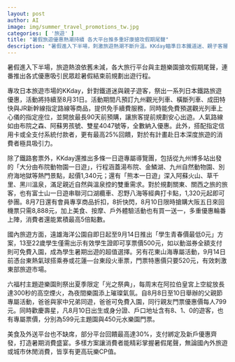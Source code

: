 ```yaml
---
layout: post
author: AI
image: img/summer_travel_promotions_tw.jpg
categories: [ '旅遊' ]
title: "暑假旅遊優惠熱潮持續 各大平台推多重好康搶攻假期尾聲"
description: "暑假進入下半場，刺激旅遊熱潮不斷升溫。KKday瞄準日本鐵道迷、親子客層，推出多條鐵路及一日遊專屬優惠並結合高額信用卡回饋，再加上國內遠雄海洋公園、六福村主題樂園祭出學生價、父親節活動及壽星專屬門票優惠，美食外送平台同步加入促銷洪流，最高回饋達30%。多重方案輪翻上陣，讓消費者無論國內外旅遊或城市消費都能把握暑假尾聲感受高CP值玩樂體驗。"
---
```

暑假進入下半場，旅遊熱浪依舊未減，各大旅行平台與主題樂園搶攻假期尾聲，連番推出各式優惠吸引民眾趁暑假結束前規劃出遊行程。

專攻日本旅遊市場的KKday，針對鐵道迷與親子遊客，祭出一系列日本鐵路旅遊優惠，活動將持續至8月31日。活動期間凡預訂九州觀光列車、橫斷列車、成田特快與JR新幹線指定路線等商品，提供免手續費服務，同時能免費預選觀光列車上心儀的指定座位，並開放最長90天前預購，讓旅客提前規劃安心出遊。人氣路線如由布院之森、阿蘇男孩號、雙星4047號等，全數納入優惠。此外，搭配指定信用卡或全支付系統付款者，更有最高25%回饋，對於有計畫赴日本深度旅遊的消費者極具吸引力。

除了鐵路套票外，KKday還推出多條一日遊專屬導覽團，包括從九州博多站出發的「大分由布院動物園一日遊」，行程涵蓋湯布院、金鱗湖、九州自然動物園、別府海地獄等熱門景點，起價1,340元；還有「熊本一日遊」深入阿蘇火山、草千里、黑川溫泉，滿足親近自然與溫泉控的雙重需求。對於規劃關東、關西之旅的旅客，也有富士山一日遊串聯河口湖纜車、忍野八海等經典打卡點，1,320元起即可參團。8月7日還有會員專享商品折扣，8折快閃，8月10日限時搶購大阪五日來回機票只需8,888元，加上美食、按摩、戶外體驗活動也有買一送一，多重優惠輪番上陣，消費者還能累積最高5倍點數。

國內旅遊方面，遠雄海洋公園自即日起至9月14日推出「學生青春價最低0元」方案，13至22歲學生僅需出示有效學生證即可享票價500元，如以動滋券全額支付則可免費入園，成為學生暑期出遊的超值選擇。另有花東山海專屬活動，9月14日前憑台東熱氣球搭乘券或花蓮—台東段火車票，門票特惠價只要520元，有效刺激東部旅遊市場。

六福村主題遊樂園則祭出夏季限定「光之祭典」，每周末在阿拉伯皇宮上空綻放長達300秒的高空煙火，為夜間樂園添上璀璨氣氛。自8月8日至10日舉辦的父親節專屬活動，爸爸與家中兄弟同遊，爸爸可免費入園，同行親友門票優惠價每人799元。同時歡慶壽星，凡8月10日出生或身分證、戶口地址含有8、1、0的遊客，也有專屬票價，分別為599元主題園與450元水樂園門票。

美食及外送平台也不缺席，部分平台回饋最高達30%，支付綁定及新戶優惠齊發，打造暑期消費盛宴。多樣方案讓消費者能精彩掌握暑假尾聲，無論國內外旅遊或城市休閒消費，皆享有更高玩樂CP值。